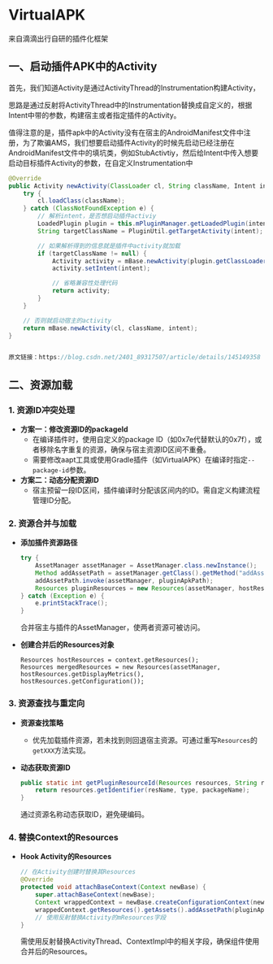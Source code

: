 # VirtualAPK

来自滴滴出行自研的插件化框架

## 一、启动插件APK中的Activity

首先，我们知道Activity是通过ActivityThread的Instrumentation构建Activity，

思路是通过反射将ActivityThread中的Instrumentation替换成自定义的，根据Intent中带的参数，构建宿主或者指定插件的Activity。

值得注意的是，插件apk中的Activity没有在宿主的AndroidManifest文件中注册，为了欺骗AMS，我们想要启动插件Activity的时候先启动已经注册在AndroidManifest文件中的填坑类，例如StubActivtiy，然后给Intent中传入想要启动目标插件Activity的参数，在自定义Instrumentation中

```java
@Override
public Activity newActivity(ClassLoader cl, String className, Intent intent) throws InstantiationException, IllegalAccessException, ClassNotFoundException {
    try {
        cl.loadClass(className);
    } catch (ClassNotFoundException e) {
        // 解析intent，是否想启动插件activiy
        LoadedPlugin plugin = this.mPluginManager.getLoadedPlugin(intent);
        String targetClassName = PluginUtil.getTargetActivity(intent);

        // 如果解析得到的信息就是插件中activity就加载
        if (targetClassName != null) {
            Activity activity = mBase.newActivity(plugin.getClassLoader(), targetClassName, intent);
            activity.setIntent(intent);

            // 省略兼容性处理代码
            return activity;
        }
    }

    // 否则就启动宿主的activity
    return mBase.newActivity(cl, className, intent);
}


原文链接：https://blog.csdn.net/2401_89317507/article/details/145149358
```





## 二、资源加载

### **1. 资源ID冲突处理**

- **方案一：修改资源ID的packageId**
  - 在编译插件时，使用自定义的package ID（如0x7e代替默认的0x7f），或者移除名字重复的资源，确保与宿主资源ID区间不重叠。
  - 需要修改aapt工具或使用Gradle插件（如VirtualAPK）在编译时指定`--package-id`参数。
- **方案二：动态分配资源ID**
  - 宿主预留一段ID区间，插件编译时分配该区间内的ID。需自定义构建流程管理ID分配。

### **2. 资源合并与加载**

- **添加插件资源路径**

  ```java
  try {
      AssetManager assetManager = AssetManager.class.newInstance();
      Method addAssetPath = assetManager.getClass().getMethod("addAssetPath", String.class);
      addAssetPath.invoke(assetManager, pluginApkPath);
      Resources pluginResources = new Resources(assetManager, hostResources.getDisplayMetrics(), hostResources.getConfiguration());
  } catch (Exception e) {
      e.printStackTrace();
  }
  ```

  合并宿主与插件的AssetManager，使两者资源可被访问。

- **创建合并后的Resources对象**

  ```
  Resources hostResources = context.getResources();
  Resources mergedResources = new Resources(assetManager, hostResources.getDisplayMetrics(), hostResources.getConfiguration());
  ```

### **3. 资源查找与重定向**

- **资源查找策略**

  - 优先加载插件资源，若未找到则回退宿主资源。可通过重写`Resources`的`getXXX`方法实现。

- **动态获取资源ID**

  ```java
  public static int getPluginResourceId(Resources resources, String resName, String type, String packageName) {
      return resources.getIdentifier(resName, type, packageName);
  }
  ```

  通过资源名称动态获取ID，避免硬编码。

### **4. 替换Context的Resources**

- **Hook Activity的Resources**

  ```java
  // 在Activity创建时替换其Resources
  @Override
  protected void attachBaseContext(Context newBase) {
      super.attachBaseContext(newBase);
      Context wrappedContext = newBase.createConfigurationContext(newBase.getResources().getConfiguration());
      wrappedContext.getResources().getAssets().addAssetPath(pluginApkPath);
      // 使用反射替换Activity的mResources字段
  }
  ```

  需使用反射替换ActivityThread、ContextImpl中的相关字段，确保组件使用合并后的Resources。


